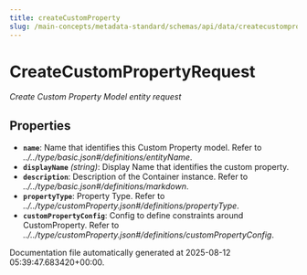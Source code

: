 ```yaml
---
title: createCustomProperty
slug: /main-concepts/metadata-standard/schemas/api/data/createcustomproperty
---
```


# CreateCustomPropertyRequest

*Create Custom Property Model entity request*

## Properties

- **`name`**: Name that identifies this Custom Property model. Refer to *../../type/basic.json#/definitions/entityName*.
- **`displayName`** *(string)*: Display Name that identifies the custom property.
- **`description`**: Description of the Container instance. Refer to *../../type/basic.json#/definitions/markdown*.
- **`propertyType`**: Property Type. Refer to *../../type/customProperty.json#/definitions/propertyType*.
- **`customPropertyConfig`**: Config to define constraints around CustomProperty. Refer to *../../type/customProperty.json#/definitions/customPropertyConfig*.


Documentation file automatically generated at 2025-08-12 05:39:47.683420+00:00.
